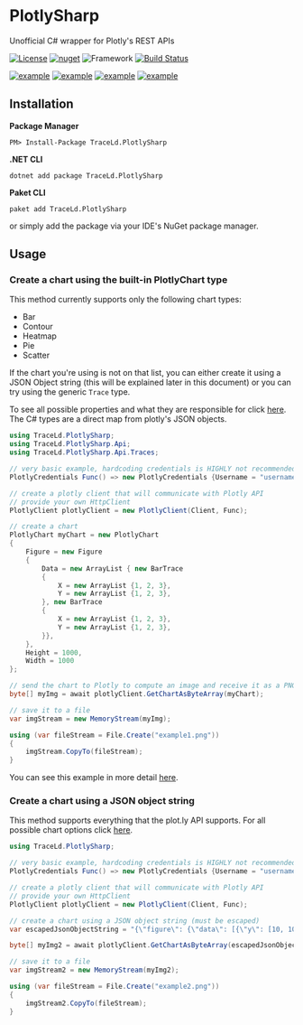 # PlotlySharp
Unofficial C# wrapper for Plotly's REST APIs

[![License](https://img.shields.io/badge/license-GPL--3.0-blue)](https://github.com/TraceLD/PlotlySharp/blob/master/LICENSE)
[![nuget](https://img.shields.io/nuget/vpre/TraceLd.PlotlySharp)](https://www.nuget.org/packages/TraceLd.PlotlySharp/)
![Framework](https://img.shields.io/badge/framework-netstandard2.0-brightgreen)
[![Build Status](https://travis-ci.org/TraceLD/PlotlySharp.svg?branch=master)](https://travis-ci.org/TraceLD/PlotlySharp)

[![example](https://i.imgur.com/kza2Dlwt.png)](https://github.com/TraceLD/PlotlySharp/blob/master/MORE_EXAMPLES.md)
[![example](https://i.imgur.com/2leyBw5t.png)](https://github.com/TraceLD/PlotlySharp/blob/master/MORE_EXAMPLES.md)
[![example](https://i.imgur.com/UfAMO1lt.png)](https://github.com/TraceLD/PlotlySharp/blob/master/MORE_EXAMPLES.md)
[![example](https://i.imgur.com/pgPu4J8t.png)](https://github.com/TraceLD/PlotlySharp/blob/master/MORE_EXAMPLES.md)

## Installation

**Package Manager**
```
PM> Install-Package TraceLd.PlotlySharp
```

**.NET CLI**
```
dotnet add package TraceLd.PlotlySharp
```

**Paket CLI**
```
paket add TraceLd.PlotlySharp
```
or simply add the package via your IDE's NuGet package manager.

## Usage

### Create a chart using the built-in PlotlyChart type
This method currently supports only the following chart types:
- Bar
- Contour
- Heatmap
- Pie
- Scatter

If the chart you're using is not on that list, you can either create it using a JSON Object string (this will be explained later in this document) or you can try using the generic `Trace` type.

To see all possible properties and what they are responsible for click [here](https://plot.ly/javascript/reference/). The C# types are a direct map from plotly's JSON objects.

```cs
using TraceLd.PlotlySharp;
using TraceLd.PlotlySharp.Api;
using TraceLd.PlotlySharp.Api.Traces;
```

```cs
// very basic example, hardcoding credentials is HIGHLY not recommended
PlotlyCredentials Func() => new PlotlyCredentials {Username = "username", Token = "token"};

// create a plotly client that will communicate with Plotly API
// provide your own HttpClient
PlotlyClient plotlyClient = new PlotlyClient(Client, Func);

// create a chart
PlotlyChart myChart = new PlotlyChart
{
    Figure = new Figure
    {
        Data = new ArrayList { new BarTrace
        {
            X = new ArrayList {1, 2, 3},
            Y = new ArrayList {1, 2, 3},
        }, new BarTrace
        {
            X = new ArrayList {1, 2, 3},
            Y = new ArrayList {1, 2, 3},
        }},
    },
    Height = 1000,
    Width = 1000
};

// send the chart to Plotly to compute an image and receive it as a PNG file as byte array
byte[] myImg = await plotlyClient.GetChartAsByteArray(myChart);

// save it to a file
var imgStream = new MemoryStream(myImg);

using (var fileStream = File.Create("example1.png"))
{
    imgStream.CopyTo(fileStream);
}
```

You can see this example in more detail [here](https://github.com/TraceLD/PlotlySharp/tree/master/TraceLd.PlotlySharp/TraceLd.PlotlySharp.Example).


### Create a chart using a JSON object string
This method supports everything that the plot.ly API supports. For all possible chart options click [here](https://plot.ly/javascript/reference/).

```cs
using TraceLd.PlotlySharp;
```

```cs
// very basic example, hardcoding credentials is HIGHLY not recommended
PlotlyCredentials Func() => new PlotlyCredentials {Username = "username", Token = "token"};

// create a plotly client that will communicate with Plotly API
// provide your own HttpClient
PlotlyClient plotlyClient = new PlotlyClient(Client, Func);

// create a chart using a JSON object string (must be escaped)
var escapedJsonObjectString = "{\"figure\": {\"data\": [{\"y\": [10, 10, 2, 20]}], \"layout\": {\"width\": 700}}, \"width\": 1000, \"height\": 500, \"format\": \"png\", \"encoded\": false}";

byte[] myImg2 = await plotlyClient.GetChartAsByteArray(escapedJsonObjectString);

// save it to a file
var imgStream2 = new MemoryStream(myImg2);

using (var fileStream = File.Create("example2.png"))
{
    imgStream2.CopyTo(fileStream);
}
```

